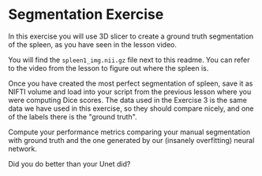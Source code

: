 # Segmentation Exercise

In this exercise you will use 3D slicer to create a ground truth segmentation of the spleen, as you have seen in the lesson video.

You will find the `spleen1_img.nii.gz` file next to this readme. You can refer to the video from the lesson to figure out where the spleen is.

Once you have created the most perfect segmentation of spleen, save it as NIFTI volume and load into your script from the previous lesson where you were computing Dice scores. The data used in the Exercise 3 is the same data we have used in this exercise, so they should compare nicely, and one of the labels there is the "ground truth".

Compute your performance metrics comparing your manual segmentation with ground truth and the one generated by our (insanely overfitting) neural network.

Did you do better than your Unet did?
